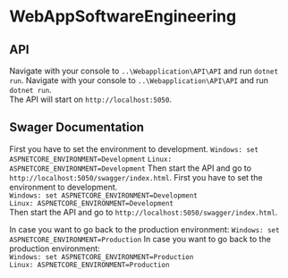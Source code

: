 # WebAppSoftwareEngineering

## API

Navigate with your console to `..\Webapplication\API\API` and run `dotnet run`.
Navigate with your console to `..\Webapplication\API\API` and run `dotnet run`.<br/>
The API will start on `http://localhost:5050`.

## Swager Documentation

First you have to set the environment to development. 
    `Windows: set ASPNETCORE_ENVIRONMENT=Development`
    `Linux: ASPNETCORE_ENVIRONMENT=Development`
Then start the API and go to `http://localhost:5050/swagger/index.html`.
First you have to set the environment to development.<br/> 
    `Windows: set ASPNETCORE_ENVIRONMENT=Development`<br/>
    `Linux: ASPNETCORE_ENVIRONMENT=Development`<br/>
    Then start the API and go to `http://localhost:5050/swagger/index.html`.

In case you want to go back to the production environment:
    `Windows: set ASPNETCORE_ENVIRONMENT=Production`
In case you want to go back to the production environment:<br/>
    `Windows: set ASPNETCORE_ENVIRONMENT=Production`<br/>
    `Linux: ASPNETCORE_ENVIRONMENT=Production`
